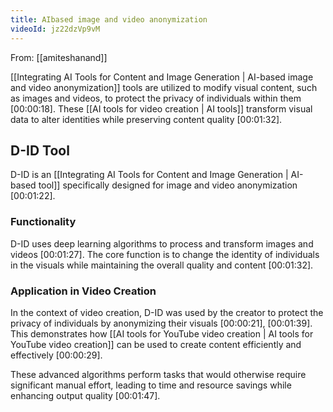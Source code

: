 ```yaml
---
title: AIbased image and video anonymization
videoId: jz22dzVp9vM
---
```


From: [[amiteshanand]] <br/> 

[[Integrating AI Tools for Content and Image Generation | AI-based image and video anonymization]] tools are utilized to modify visual content, such as images and videos, to protect the privacy of individuals within them <a class="yt-timestamp" data-t="00:00:18">[00:00:18]</a>. These [[AI tools for video creation | AI tools]] transform visual data to alter identities while preserving content quality <a class="yt-timestamp" data-t="00:01:32">[00:01:32]</a>.

## D-ID Tool

D-ID is an [[Integrating AI Tools for Content and Image Generation | AI-based tool]] specifically designed for image and video anonymization <a class="yt-timestamp" data-t="00:01:22">[00:01:22]</a>.

### Functionality
D-ID uses deep learning algorithms to process and transform images and videos <a class="yt-timestamp" data-t="00:01:27">[00:01:27]</a>. The core function is to change the identity of individuals in the visuals while maintaining the overall quality and content <a class="yt-timestamp" data-t="00:01:32">[00:01:32]</a>.

### Application in Video Creation
In the context of video creation, D-ID was used by the creator to protect the privacy of individuals by anonymizing their visuals <a class="yt-timestamp" data-t="00:00:21">[00:00:21]</a>, <a class="yt-timestamp" data-t="00:01:39">[00:01:39]</a>. This demonstrates how [[AI tools for YouTube video creation | AI tools for YouTube video creation]] can be used to create content efficiently and effectively <a class="yt-timestamp" data-t="00:00:29">[00:00:29]</a>.

These advanced algorithms perform tasks that would otherwise require significant manual effort, leading to time and resource savings while enhancing output quality <a class="yt-timestamp" data-t="00:01:47">[00:01:47]</a>.